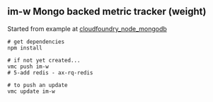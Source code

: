 ## im-w Mongo backed metric tracker (weight)
Started from example at
  [cloudfoundry_node_mongodb](https://github.com/gatesvp/cloudfoundry_node_mongodb.git)

    # get dependencies
    npm install
    
    # if not yet created...
    vmc push im-w
    # 5-add redis - ax-rq-redis
    
    # to push an update
    vmc update im-w
